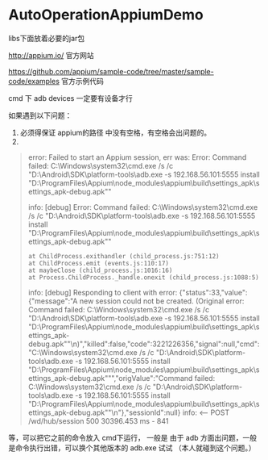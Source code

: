 # AutoOperationAppiumDemo

libs下面放着必要的jar包

http://appium.io/ 官方网站

https://github.com/appium/sample-code/tree/master/sample-code/examples 官方示例代码

cmd 下 adb devices 一定要有设备才行

如果遇到以下问题：
1. 必须得保证 appium的路径 中没有空格，有空格会出问题的。
2.
> error: Failed to start an Appium session, err was: Error: Command failed: C:\Windows\system32\cmd.exe /s /c "D:\Android\SDK\platform-tools\adb.exe -s 192.168.56.101:5555 install "D:\ProgramFiles\Appium\node_modules\appium\build\settings_apk\settings_apk-debug.apk""
> 
> info: [debug] Error: Command failed: C:\Windows\system32\cmd.exe /s /c "D:\Android\SDK\platform-tools\adb.exe -s 192.168.56.101:5555 install "D:\ProgramFiles\Appium\node_modules\appium\build\settings_apk\settings_apk-debug.apk""
> 
>     at ChildProcess.exithandler (child_process.js:751:12)
>     at ChildProcess.emit (events.js:110:17)
>     at maybeClose (child_process.js:1016:16)
>     at Process.ChildProcess._handle.onexit (child_process.js:1088:5)
> info: [debug] Responding to client with error: {"status":33,"value":{"message":"A new session could not be created. (Original error: Command failed: C:\\Windows\\system32\\cmd.exe /s /c \"D:\\Android\\SDK\\platform-tools\\adb.exe -s 192.168.56.101:5555 install \"D:\\ProgramFiles\\Appium\\node_modules\\appium\\build\\settings_apk\\settings_apk-debug.apk\"\"\n)","killed":false,"code":3221226356,"signal":null,"cmd":"C:\\Windows\\system32\\cmd.exe /s /c \"D:\\Android\\SDK\\platform-tools\\adb.exe -s 192.168.56.101:5555 install \"D:\\ProgramFiles\\Appium\\node_modules\\appium\\build\\settings_apk\\settings_apk-debug.apk\"\"","origValue":"Command failed: C:\\Windows\\system32\\cmd.exe /s /c \"D:\\Android\\SDK\\platform-tools\\adb.exe -s 192.168.56.101:5555 install \"D:\\ProgramFiles\\Appium\\node_modules\\appium\\build\\settings_apk\\settings_apk-debug.apk\"\"\n"},"sessionId":null}
> info: <-- POST /wd/hub/session 500 30396.453 ms - 841 

等，可以把它之前的命令放入 cmd下运行， 一般是  由于 adb 方面出问题，一般是命令执行出错，可以换个其他版本的 adb.exe 试试 （本人就碰到这个问题。）

